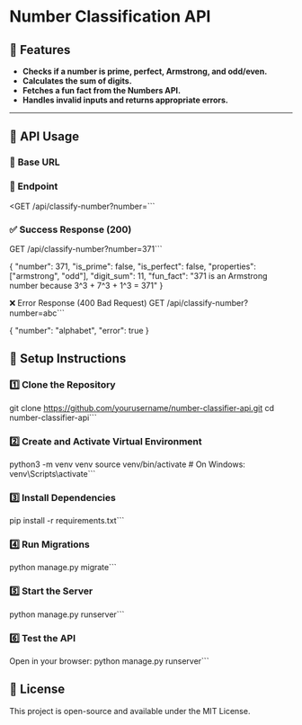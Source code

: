 # Number Classification API

## 🌟 Features
- **Checks if a number is prime, perfect, Armstrong, and odd/even.**
- **Calculates the sum of digits.**
- **Fetches a fun fact from the Numbers API.**
- **Handles invalid inputs and returns appropriate errors.**

---

## 🚀 API Usage
### 📍 **Base URL**

### 📍 Endpoint
<GET /api/classify-number?number=<integer>```

### ✅ Success Response (200)
GET /api/classify-number?number=371```

{
    "number": 371,
    "is_prime": false,
    "is_perfect": false,
    "properties": ["armstrong", "odd"],
    "digit_sum": 11,
    "fun_fact": "371 is an Armstrong number because 3^3 + 7^3 + 1^3 = 371"
}

❌ Error Response (400 Bad Request)
GET /api/classify-number?number=abc```

{
    "number": "alphabet",
    "error": true
}

## 🔧 Setup Instructions
### 1️⃣ Clone the Repository
git clone https://github.com/yourusername/number-classifier-api.git
cd number-classifier-api```

### 2️⃣ Create and Activate Virtual Environment
python3 -m venv venv
source venv/bin/activate  # On Windows: venv\Scripts\activate```

### 3️⃣ Install Dependencies
pip install -r requirements.txt```

### 4️⃣ Run Migrations
python manage.py migrate```

### 5️⃣ Start the Server
python manage.py runserver```

### 6️⃣ Test the API
Open in your browser:
python manage.py runserver```

## 📜 License
This project is open-source and available under the MIT License.

